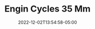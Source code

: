 ---
title: "Engin Cycles 35 Mm"
date: 2022-12-02T13:54:58-05:00
layout: single
draft: true
thumbnail: "images/hero.png"
---